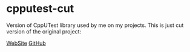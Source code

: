 # cpputest-cut

Version of CppUTest library used by me on my projects.
This is just cut version of the original project:
    
[WebSite](https://cpputest.github.io/)
[GitHub](https://github.com/cpputest/cpputest)

